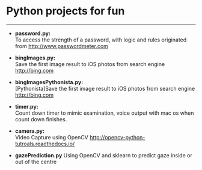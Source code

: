 # Python projects for fun  
<hr>  
  
* **password.py:**  
To access the strength of a password, with logic and rules originated from http://www.passwordmeter.com  
  
* **bingImages.py:**  
Save the first image result to iOS photos from search engine http://bing.com  
  
* **bingImagesPythonista.py:**  
[Pythonista]Save the first image result to iOS photos from search engine http://bing.com  
  
* **timer.py:**  
Count down timer to mimic examination, voice output with mac os when count down finishes.  
  
* **camera.py:**  
Video Capture using OpenCV http://opencv-python-tutroals.readthedocs.io/

* **gazePrediction.py**
Using OpenCV and sklearn to predict gaze inside or out of the centre